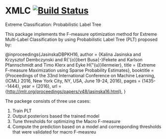 # XMLC [![Build Status](https://travis-ci.org/busarobi/XMLC.svg?branch=master)](https://travis-ci.org/busarobi/XMLC)
Extreme Classification: Probabilistic Label Tree

This package implements the F-measure optimization method for Extreme Multi-Label Classification by using Probabilistic Label Tree (PLT) proposed by:

@inproceedings{JasinskaDBPKH16,
  author    = {Kalina Jasinska and
               Krzysztof Dembczynski and
               R{\'{o}}bert Busa{-}Fekete and
               Karlson Pfannschmidt and
               Timo Klerx and
               Eyke H{\"{u}}llermeier},
  title     = {Extreme F-measure Maximization using Sparse Probability Estimates},
  booktitle = {Proceedings of the 33nd International Conference on Machine Learning,
               {ICML} 2016, New York City, NY, USA, June 19-24, 2016},
  pages     = {1435--1444},
  year      = {2016},
  url       = {http://jmlr.org/proceedings/papers/v48/jasinska16.html},
 }  
 
 
 The packege consists of three use cases:
 
 1) Train PLT
 2) Output posteriors based the trained model
 3) Tune thresholds for optimizing the Macro F-measure
 4) Compute the prediction based on a model and corresponding thresholds that were validated for macro F-measreu
 
 